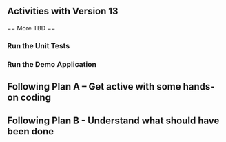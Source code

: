 ## Activities with Version 13

== More TBD ==

### Run the Unit Tests
### Run the Demo Application
## Following Plan A – Get active with some hands-on coding
## Following Plan B - Understand what should have been done
